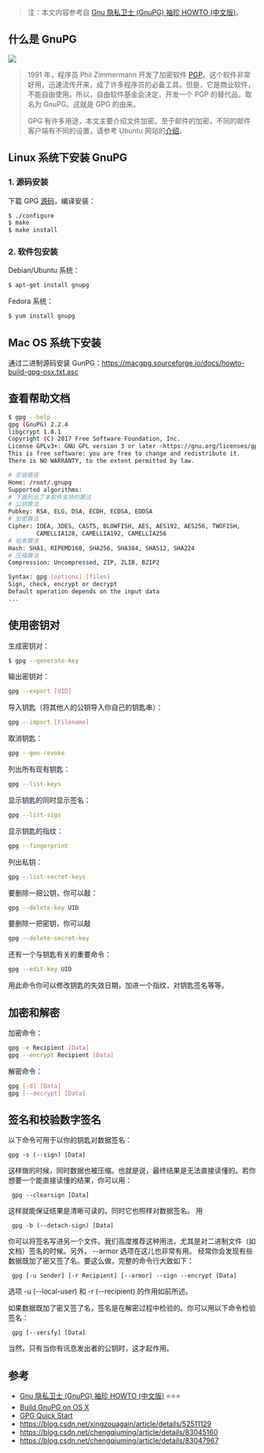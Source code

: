 > 注：本文内容参考自 [Gnu 隐私卫士 (GnuPG) 袖珍 HOWTO (中文版)](https://www.gnupg.org/howtos/zh/index.html)。 

## 什么是 GnuPG

![](http://static.open-open.com/lib/uploadImg/20130714/20130714103241_634.png)

> 1991 年，程序员 Phil Zimmermann 开发了加密软件 [PGP](http://en.wikipedia.org/wiki/Pretty_Good_Privacy)。这个软件非常好用，迅速流传开来，成了许多程序员的必备工具。但是，它是商业软件，不能自由使用。所以，自由软件基金会决定，开发一个 PGP 的替代品，取名为 GnuPG。这就是 GPG 的由来。
>
> GPG 有许多用途，本文主要介绍文件加密。至于邮件的加密，不同的邮件客户端有不同的设置，请参考 Ubuntu 网站的[介绍](https://help.ubuntu.com/community/GnuPrivacyGuardHowto#Reading_OpenPGP_E-mail)。


## Linux 系统下安装 GnuPG

### 1. 源码安装

下载 GPG [源码](http://www.gnupg.org/download/index.en.html)，编译安装：

```bash
$ ./configure
$ make
$ make install
```

### 2. 软件包安装

Debian/Ubuntu 系统：

```bash
$ apt-get install gnupg
```

Fedora 系统：

```bash
$ yum install gnupg
```

## Mac OS 系统下安装

通过二进制源码安装 GunPG：<https://macgpg.sourceforge.io/docs/howto-build-gpg-osx.txt.asc>



## 查看帮助文档

```bash
$ gpg --help
gpg (GnuPG) 2.2.4
libgcrypt 1.8.1
Copyright (C) 2017 Free Software Foundation, Inc.
License GPLv3+: GNU GPL version 3 or later <https://gnu.org/licenses/gpl.html>
This is free software: you are free to change and redistribute it.
There is NO WARRANTY, to the extent permitted by law.

# 安装路径
Home: /root/.gnupg
Supported algorithms:
# 下面列出了本软件支持的算法
# 公钥算法
Pubkey: RSA, ELG, DSA, ECDH, ECDSA, EDDSA
# 加密算法
Cipher: IDEA, 3DES, CAST5, BLOWFISH, AES, AES192, AES256, TWOFISH,
        CAMELLIA128, CAMELLIA192, CAMELLIA256
# 哈希算法
Hash: SHA1, RIPEMD160, SHA256, SHA384, SHA512, SHA224
# 压缩算法
Compression: Uncompressed, ZIP, ZLIB, BZIP2

Syntax: gpg [options] [files]
Sign, check, encrypt or decrypt
Default operation depends on the input data
...
```

## 使用密钥对

生成密钥对：
```bash
$ gpg --generate-key 
```

输出密钥对：

```bash
gpg --export [UID]
```

导入钥匙（将其他人的公钥导入你自己的钥匙串）：

```bash
gpg --import [Filename]
```

取消钥匙：

```bash
gpg --gen-revoke
```

列出所有现有钥匙：

```bash
gpg --list-keys
```

显示钥匙的同时显示签名：

```bash
gpg --list-sigs 
```

显示钥匙的指纹：

```bash
gpg --fingerprint 
```

列出私钥：

```bash
gpg --list-secret-keys
```

要删除一把公钥，你可以敲：

```bash
gpg --delete-key UID
```


要删除一把密钥，你可以敲

```bash
gpg --delete-secret-key 
```

还有一个与钥匙有关的重要命令：

```bash
gpg --edit-key UID
```

用此命令你可以修改钥匙的失效日期，加进一个指纹，对钥匙签名等等。


## 加密和解密

加密命令：

```bash
gpg -e Recipient [Data]
gpg --encrypt Recipient [Data]
```


解密命令：

```bash
gpg [-d] [Data] 
gpg [--decrypt] [Data]
```

## 签名和校验数字签名

以下命令可用于以你的钥匙对数据签名：

```
gpg -s (--sign) [Data]
```
这样做的时候，同时数据也被压缩。也就是说，最终结果是无法直接读懂的。若你想要一个能直接读懂的结果，你可以用：
```
 gpg --clearsign [Data]
```
这样就能保证结果是清晰可读的。同时它也照样对数据签名。
用

```
 gpg -b (--detach-sign) [Data]
```
你可以将签名写进另一个文件。我们高度推荐这种用法，尤其是对二进制文件（如文档）签名的时候。另外， --armor 选项在这儿也非常有用。
经常你会发现有些数据既加了密又签了名。要这么做，完整的命令行大致如下：

```
 gpg [-u Sender] [-r Recipient] [--armor] --sign --encrypt [Data]
```
选项 -u (--local-user) 和 -r (--recipient) 的作用如前所述。

如果数据既加了密又签了名，签名是在解密过程中检验的。你可以用以下命令检验签名：

```
 gpg [--verify] [Data]
```
当然，只有当你有讯息发出者的公钥时，这才起作用。





## 参考

* [Gnu 隐私卫士 (GnuPG) 袖珍 HOWTO (中文版)](https://www.gnupg.org/howtos/zh/index.html) ⭐️⭐️⭐️
* [Build GnuPG on OS X](https://macgpg.sourceforge.io/docs/howto-build-gpg-osx.txt.asc)
* [GPG Quick Start](https://www.madboa.com/geek/gpg-quickstart/)
* <https://blog.csdn.net/xingzouagain/article/details/52511129>
* <https://blog.csdn.net/chengqiuming/article/details/83045160>
* <https://blog.csdn.net/chengqiuming/article/details/83047967>